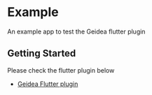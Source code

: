 # Example

An example  app to test the Geidea flutter plugin

## Getting Started

Please check the flutter plugin below
- [Geidea Flutter plugin](https://github.com/GeideaSolutions/Flutter-SDK.git)
